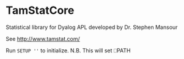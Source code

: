 # TamStatCore
Statistical library for Dyalog APL developed by Dr. Stephen Mansour

See http://www.tamstat.com/

Run ```SETUP ''``` to initialize. 
N.B. This will set ⎕PATH 
